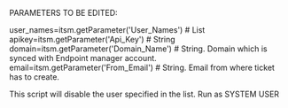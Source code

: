 PARAMETERS TO BE EDITED:

user_names=itsm.getParameter('User_Names') # List
apikey=itsm.getParameter('Api_Key') # String
domain=itsm.getParameter('Domain_Name') # String. Domain which is synced with Endpoint manager account.
email=itsm.getParameter('From_Email') # String. Email from where ticket has to create.

This script will disable the user specified in the list. Run as SYSTEM USER
